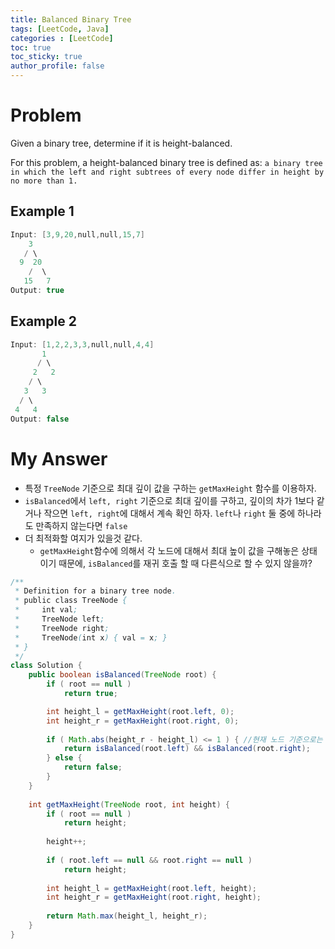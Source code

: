 ```yaml
---
title: Balanced Binary Tree
tags: [LeetCode, Java]
categories : [LeetCode]
toc: true
toc_sticky: true
author_profile: false
---
```


# Problem

Given a binary tree, determine if it is height-balanced.

For this problem, a height-balanced binary tree is defined as: `a binary tree in which the left and right subtrees of every node differ in height by no more than 1.`

## Example 1

```swift
Input: [3,9,20,null,null,15,7]
    3
   / \
  9  20
    /  \
   15   7
Output: true
```

## Example 2

```swift
Input: [1,2,2,3,3,null,null,4,4]
       1
      / \
     2   2
    / \
   3   3
  / \
 4   4
Output: false
```

# My Answer

* 특정 `TreeNode` 기준으로 최대 깊이 값을 구하는 `getMaxHeight` 함수를 이용하자.
* `isBalanced`에서 `left, right` 기준으로 최대 깊이를 구하고, 깊이의 차가 1보다 같거나 작으면 `left, right`에 대해서 계속 확인 하자. `left`나 `right` 둘 중에 하나라도 만족하지 않는다면 `false`
* 더 최적화할 여지가 있을것 같다.
  * `getMaxHeight`함수에 의해서 각 노드에 대해서 최대 높이 값을 구해놓은 상태 이기 때문에, `isBalanced`를 재귀 호출 할 때 다른식으로 할 수 있지 않을까?
  
```java
/**
 * Definition for a binary tree node.
 * public class TreeNode {
 *     int val;
 *     TreeNode left;
 *     TreeNode right;
 *     TreeNode(int x) { val = x; }
 * }
 */
class Solution {
    public boolean isBalanced(TreeNode root) {
        if ( root == null )
            return true;

        int height_l = getMaxHeight(root.left, 0);
        int height_r = getMaxHeight(root.right, 0);
        
        if ( Math.abs(height_r - height_l) <= 1 ) { //현재 노드 기준으로는 만족 했다. left, right 노드에 대해서 확인 하자.
            return isBalanced(root.left) && isBalanced(root.right);    
        } else {
            return false;
        }
    }
    
    int getMaxHeight(TreeNode root, int height) {
        if ( root == null )
            return height;
        
        height++;
            
        if ( root.left == null && root.right == null )
            return height;
        
        int height_l = getMaxHeight(root.left, height);
        int height_r = getMaxHeight(root.right, height);
        
        return Math.max(height_l, height_r);
    }
}
```

